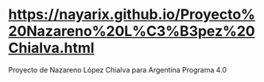 #  https://nayarix.github.io/Proyecto%20Nazareno%20L%C3%B3pez%20Chialva.html
Proyecto de Nazareno López Chialva para Argentina Programa 4.0
